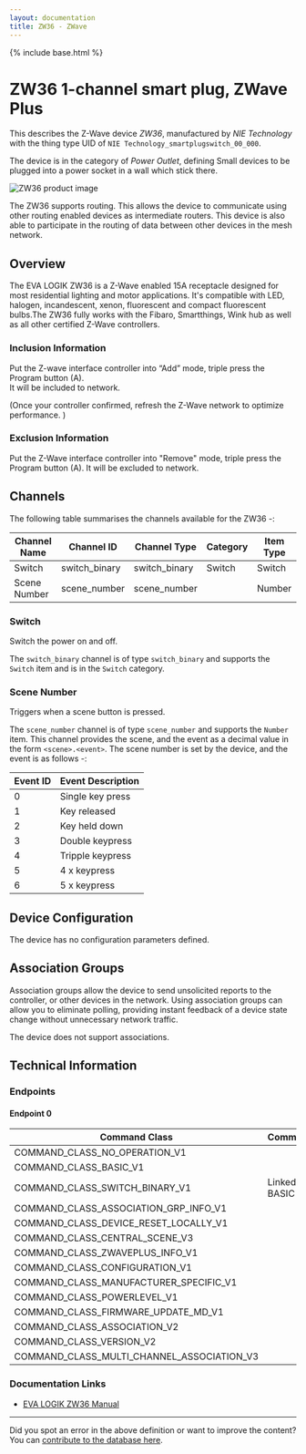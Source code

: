 ```yaml
---
layout: documentation
title: ZW36 - ZWave
---
```


{% include base.html %}

# ZW36 1-channel smart plug, ZWave Plus
This describes the Z-Wave device *ZW36*, manufactured by *NIE Technology* with the thing type UID of ```NIE Technology_smartplugswitch_00_000```.

The device is in the category of *Power Outlet*, defining Small devices to be plugged into a power socket in a wall which stick there.

![ZW36 product image](https://opensmarthouse.org/assets/zwave/attachments/1193/EVA-Logik-ZW36.jpg)


The ZW36 supports routing. This allows the device to communicate using other routing enabled devices as intermediate routers.  This device is also able to participate in the routing of data between other devices in the mesh network.

## Overview

The EVA LOGIK ZW36 is a Z-Wave enabled 15A receptacle designed for most residential lighting and motor applications. It's compatible with LED, halogen, incandescent, xenon, fluorescent and compact fluorescent bulbs.The ZW36 fully works with the Fibaro, Smartthings, Wink hub as well as all other certified Z-Wave controllers.

### Inclusion Information

Put the Z-wave interface controller into “Add” mode, triple press the Program button (A).  
It will be included to network.

(Once your controller confirmed, refresh the Z-Wave network to optimize performance. )

### Exclusion Information

Put the Z-Wave interface controller into "Remove" mode, triple press the Program button (A). It will be excluded to network.

## Channels

The following table summarises the channels available for the ZW36 -:

| Channel Name | Channel ID | Channel Type | Category | Item Type |
|--------------|------------|--------------|----------|-----------|
| Switch | switch_binary | switch_binary | Switch | Switch | 
| Scene Number | scene_number | scene_number |  | Number | 

### Switch
Switch the power on and off.

The ```switch_binary``` channel is of type ```switch_binary``` and supports the ```Switch``` item and is in the ```Switch``` category.

### Scene Number
Triggers when a scene button is pressed.

The ```scene_number``` channel is of type ```scene_number``` and supports the ```Number``` item.
This channel provides the scene, and the event as a decimal value in the form ```<scene>.<event>```. The scene number is set by the device, and the event is as follows -:

| Event ID | Event Description  |
|----------|--------------------|
| 0        | Single key press   |
| 1        | Key released       |
| 2        | Key held down      |
| 3        | Double keypress    |
| 4        | Tripple keypress   |
| 5        | 4 x keypress       |
| 6        | 5 x keypress       |



## Device Configuration

The device has no configuration parameters defined.

## Association Groups

Association groups allow the device to send unsolicited reports to the controller, or other devices in the network. Using association groups can allow you to eliminate polling, providing instant feedback of a device state change without unnecessary network traffic.

The device does not support associations.
## Technical Information

### Endpoints

#### Endpoint 0

| Command Class | Comment |
|---------------|---------|
| COMMAND_CLASS_NO_OPERATION_V1| |
| COMMAND_CLASS_BASIC_V1| |
| COMMAND_CLASS_SWITCH_BINARY_V1| Linked to BASIC|
| COMMAND_CLASS_ASSOCIATION_GRP_INFO_V1| |
| COMMAND_CLASS_DEVICE_RESET_LOCALLY_V1| |
| COMMAND_CLASS_CENTRAL_SCENE_V3| |
| COMMAND_CLASS_ZWAVEPLUS_INFO_V1| |
| COMMAND_CLASS_CONFIGURATION_V1| |
| COMMAND_CLASS_MANUFACTURER_SPECIFIC_V1| |
| COMMAND_CLASS_POWERLEVEL_V1| |
| COMMAND_CLASS_FIRMWARE_UPDATE_MD_V1| |
| COMMAND_CLASS_ASSOCIATION_V2| |
| COMMAND_CLASS_VERSION_V2| |
| COMMAND_CLASS_MULTI_CHANNEL_ASSOCIATION_V3| |

### Documentation Links

* [EVA LOGIK ZW36 Manual](https://www.opensmarthouse.org/zwavedatabase/1193/ZW36manual170412.pdf)

---

Did you spot an error in the above definition or want to improve the content?
You can [contribute to the database here](https://www.opensmarthouse.org/zwavedatabase/1193).
